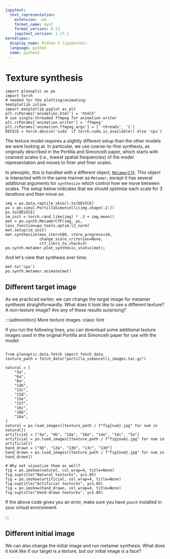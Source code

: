```yaml
---
jupytext:
  text_representation:
    extension: .md
    format_name: myst
    format_version: 0.13
    jupytext_version: 1.17.1
kernelspec:
  display_name: Python 3 (ipykernel)
  language: python
  name: python3
---
```


# Texture synthesis

```{code-cell} ipython3
import plenoptic as po
import torch
# needed for the plotting/animating:
%matplotlib inline
import matplotlib.pyplot as plt
plt.rcParams['animation.html'] = 'html5'
# use single-threaded ffmpeg for animation writer
plt.rcParams['animation.writer'] = 'ffmpeg'
plt.rcParams['animation.ffmpeg_args'] = ['-threads', '1']
DEVICE = torch.device('cuda' if torch.cuda.is_available() else 'cpu')
```

The texture model requires a slightly different setup than the other models we were looking at. In particular, we use coarse-to-fine synthesis, as originally described in the Portilla and Simoncelli paper, which starts with coarsest scales (i.e., lowest spatial frequencies) of the model representation and moves to finer and finer scales.

In plenoptic, this is handled with a different object, [`MetamerCTF`](https://docs.plenoptic.org/docs/branch/main/api/plenoptic.synthesize.html#plenoptic.synthesize.metamer.MetamerCTF). This object is interacted with in the same manner as `Metamer`, except it has several additional arguments for `synthesize` which control how we move between scales. The setup below indicates that we should optimize each scale for 3 iterations and then move on.

```{code-cell} ipython3
img = po.data.reptile_skin().to(DEVICE)
ps = po.simul.PortillaSimoncelli(img.shape[-2:])
ps.to(DEVICE)
im_init = torch.rand_like(img) * .2 + img.mean()
met = po.synth.MetamerCTF(img, ps, loss_function=po.tools.optim.l2_norm)
met.setup(im_init)
met.synthesize(max_iter=500, store_progress=10,
               change_scale_criterion=None,
               ctf_iters_to_check=3)
po.synth.metamer.plot_synthesis_status(met);
```

And let's view that synthesis over time:

```{code-cell} ipython3
met.to('cpu')
po.synth.metamer.animate(met)
```

## Different target image

As we practiced earlier, we can change the target image for metamer synthesis straightforwardly. What does it look like to use a different texture? A non-texture image? Are any of these results surprising?

:::{admonition} More texture images
:class: hint

If you run the following lines, you can download some additional texture images used in the original Portilla and Simoncelli paper for use with the model:

```{code-cell} ipython3

from plenoptic.data.fetch import fetch_data
texture_path = fetch_data("portilla_simoncelli_images.tar.gz")

natural = [
    "3a",
    "6a",
    "8a",
    "14b",
    "15c",
    "15d",
    "15e",
    "15f",
    "16c",
    "16b",
    "16a",
]
natural = po.load_images([texture_path / f"fig{num}.jpg" for num in natural])
artificial = ["4a", "4b", "14a", "16e", "14e", "14c", "5a"]
artificial = po.load_images([texture_path / f"fig{num}.jpg" for num in artificial])
hand_drawn = ["5b", "13a", "13b", "13c", "13d"]
hand_drawn = po.load_images([texture_path / f"fig{num}.jpg" for num in hand_drawn])

# Why not visualize them as well?
fig = po.imshow(natural, col_wrap=4, title=None)
fig.suptitle("Natural textures", y=1.05)
fig = po.imshow(artificial, col_wrap=4, title=None)
fig.suptitle("Artificial textures", y=1.05)
fig = po.imshow(hand_drawn, col_wrap=4, title=None)
fig.suptitle("Hand-drawn textures", y=1.05)
```

If the above code gives you an error, make sure you have `pooch` installed in your virtual environment.

:::

## Different initial image

We can also change the initial image and run metamer synthesis. What does it look like if our target is a texture, but our initial image is a face?
